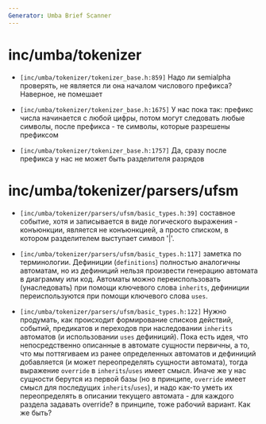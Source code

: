 ```yaml
---
Generator: Umba Brief Scanner
---
```


# inc/umba/tokenizer

- `[inc/umba/tokenizer/tokenizer_base.h:859]`
  Надо ли semialpha проверять, не является ли она началом числового префикса?
  Наверное, не помешает

- `[inc/umba/tokenizer/tokenizer_base.h:1675]`
  У нас пока так: префикс числа начинается с любой цифры, потом могут следовать
  любые символы, после префикса - те символы, которые разрешены префиксом

- `[inc/umba/tokenizer/tokenizer_base.h:1757]`
  Да, сразу после префикса у нас не может быть разделителя разрядов



# inc/umba/tokenizer/parsers/ufsm

- `[inc/umba/tokenizer/parsers/ufsm/basic_types.h:39]`
  составное событие, хотя и записывается в виде логического выражения -
  конъюнкции, является не конъюнкцией, а просто списком, в котором разделителем
  выступает символ '|'.

- `[inc/umba/tokenizer/parsers/ufsm/basic_types.h:117]`
  заметка по терминологии. Дефиниции (`definitions`) полностью аналогичны
  автоматам, но из дефиниций нельзя произвести генерацию автомата в диаграмму или
  код. Автоматы можно переиспользовать (унаследовать) при помощи ключевого слова
  `inherits`, дефиниции переиспользуются при помощи ключевого слова `uses`.

- `[inc/umba/tokenizer/parsers/ufsm/basic_types.h:122]`
  Нужно продумать, как происходит формирование списков действий, событий,
  предикатов и переходов при наследовании `inherits` автоматов (и использовании
  `uses` дефиниций). Пока есть идея, что непосредственно описанные в автомате
  сущности первичны, а то, что мы поттягиваем из ранее определенных автоматов и
  дефиниций добавляется (и может переопределять сущности автомата), тогда
  выражение `override` в `inherits`/`uses` имеет смысл. Иначе же у нас сущности
  берутся из первой базы (но в принципе, `override` имеет смысл для последущих
  `inherits`/`uses`), и надо как-то уметь их переопределять в описании текущего
  автомата - для каждого раздела задавать override? в принципе, тоже рабочий
  вариант. Как же быть?

